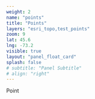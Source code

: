 ```yaml
---
weight: 2
name: "points"
title: "Points"
layers: "esri_topo,test_points"
zoom: 9
lat: 45.6
lng: -73.2
visible: true
layout: "panel_float_card"
splash: false
# subtitle: "Panel Subtitle"
# align: "right"
---
```


Point
